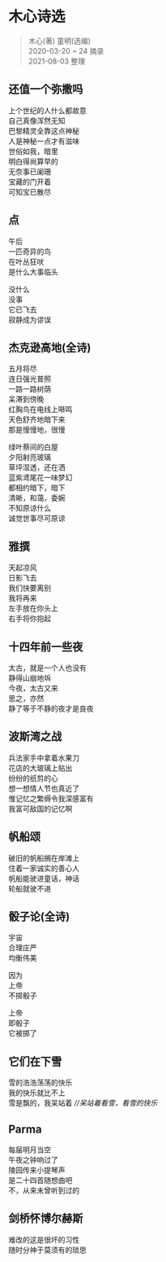 # 木心诗选
> 木心(著) 童明(选编)  
> 2020-03-20 ~ 24 摘录  
> 2021-08-03 整理

## 还值一个弥撒吗

上个世纪的人什么都故意  
自己真像浑然无知  
巴黎精灵全靠这点神秘  
人是神秘一点才有滋味  
世俗如我，暗里  
明白得尚算早的  
无奈事已阑珊  
宝藏的门开着  
可知宝已散尽  

## 点

午后  
一匹奇异的鸟  
在叶丛狂吠  
是什么大事临头

没什么  
没事  
它已飞去  
寂静成为谬误  

## 杰克逊高地(全诗)

五月将尽  
连日强光普照  
一路一路树荫  
呆滞到傍晚  
红胸鸟在电线上啭鸣  
天色舒齐地暗下来  
那是慢慢地，很慢

绿叶蔡间的白屋  
夕阳射亮玻璃  
草坪湿透，还在洒  
蓝紫鸢尾花一味梦幻  
都相约暗下，暗下  
清晰，和蔼，委婉  
不知原谅什么  
诚觉世事尽可原谅  

## 雅撰

天起凉风  
日影飞去  
我们快要离别  
我将再来  
左手放在你头上  
右手将你抱起  

## 十四年前一些夜

太古，就是一个人也没有  
静得山崩地坼  
今夜，太古又来  
思之，亦然  
静了等于不静的夜才是良夜  

## 波斯湾之战

兵法家手中拿着水果刀  
花店的大玻璃上贴出  
纷纷的纸剪的心  
想一想情人节也真近了  
惟记忆之繁缛令我深感富有  
我富可敌国的记忆啊  

## 帆船颂

破旧的帆船搁在岸滩上  
住着一家诚实的善心人  
帆船能驶进童话，神话  
轮船就驶不进  

## 骰子论(全诗)

宇宙  
合理庄严  
均衡伟美  

因为  
上帝  
不掷骰子  

上帝  
即骰子  
它被掷了  

## 它们在下雪

雪的浩浩荡荡的快乐  
我的快乐就比不上  
雪是飘的，我呆站着 _//呆站着看雪，看雪的快乐_  

## Parma

每届明月当空  
午夜之钟响过了  
陵园传来小提琴声  
是二十四首随想曲吧  
不，从来未曾听到过的  

## 剑桥怀博尔赫斯

难改的这是很坏的习性  
随时分神于莫须有的琐思
